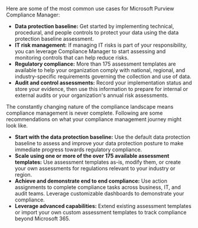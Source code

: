Here are some of the most common use cases for Microsoft Purview Compliance Manager:

- **Data protection baseline:** Get started by implementing technical, procedural, and people controls to protect your data using the data protection baseline assessment.
- **IT risk management:** If managing IT risks is part of your responsibility, you can leverage Compliance Manager to start assessing and monitoring controls that can help reduce risks.
- **Regulatory compliance:** More than 175 assessment templates    are available to help your organization comply with national, regional, and industry-specific requirements governing the collection and use of data.
- **Audit and control assessments:** Record your implementation status and store your evidence, then use this information to prepare for internal or external audits or your organization's annual risk assessments.

The constantly changing nature of the compliance landscape means compliance management is never complete. Following are some recommendations on what your compliance management journey might look like.

- **Start with the data protection baseline:** Use the default data protection baseline to assess and improve your data protection posture to make immediate progress towards regulatory compliance.
- **Scale using one or more of the over 175 available assessment templates:** Use assessment templates as-is, modify them, or create your own assessments for regulations relevant to your industry or region.
- **Achieve and demonstrate end to end compliance:** Use action assignments to complete compliance tasks across business, IT, and audit teams. Leverage customizable dashboards to demonstrate your compliance.
- **Leverage advanced capabilities:** Extend existing assessment templates or import your own custom assessment templates to track compliance beyond Microsoft 365.
